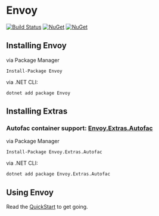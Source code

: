 # Envoy

[![Build Status](https://ci.appveyor.com/api/projects/status/github/peterkneale/envoy?branch=master&svg=true)](https://ci.appveyor.com/project/peterkneale/envoy)
[![NuGet](https://img.shields.io/nuget/dt/envoy.svg)](https://www.nuget.org/packages/envoy) 
[![NuGet](https://img.shields.io/nuget/vpre/envoy.svg)](https://www.nuget.org/packages/envoy)

## Installing Envoy

via Package Manager

```Install-Package Envoy```

via .NET CLI: 
    
```dotnet add package Envoy```

## Installing Extras

### Autofac container support: [Envoy.Extras.Autofac](/PeterKneale/Envoy.Extras.Autofac)

via Package Manager

```Install-Package Envoy.Extras.Autofac```

via .NET CLI: 
    
```dotnet add package Envoy.Extras.Autofac```

## Using Envoy

Read the [QuickStart](doc/QuickStart.md) to get going.
